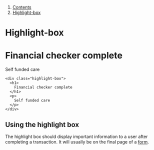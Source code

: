 <div class="breadcrumbs">
  <ol>
    <li><a href="/docs/core/contents">Contents</a></li>
    <li><a href="#">Highlight-box</a></li>
  </ol>
</div>

# Highlight-box

<div class="highlight-box">
  <h1>
    Financial checker complete
  </h1>
  <p>
    Self funded care
  </p>
</div>

    <div class="highlight-box">
      <h1>
        Financial checker complete
      </h1>
      <p>
        Self funded care
      </p>
    </div>

## Using the highlight box

The highlight box should display important information to a user after completing a transaction. It will usually be on the final page of a <a href="/docs/core/elements/form">form</a>.
